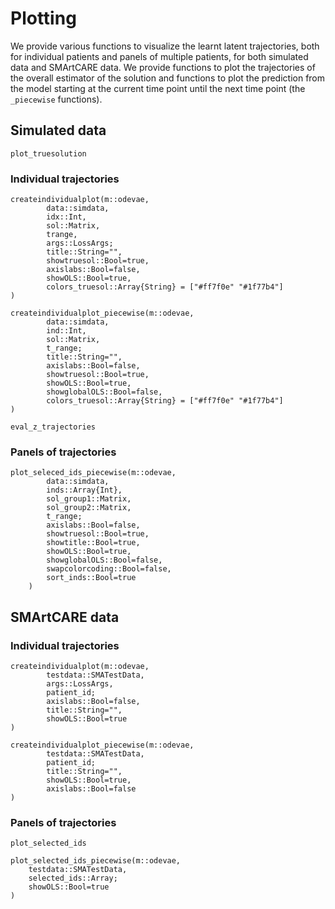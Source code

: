 # Plotting 

We provide various functions to visualize the learnt latent trajectories, both for individual patients and panels of multiple patients, for both simulated data and SMArtCARE data. 
We provide functions to plot the trajectories of the overall estimator of the solution and functions to plot the prediction from the model starting at the current time point until the next time point (the `_piecewise` functions).

## Simulated data

```@docs
plot_truesolution
```

### Individual trajectories

```@docs
createindividualplot(m::odevae, 
        data::simdata, 
        idx::Int, 
        sol::Matrix, 
        trange, 
        args::LossArgs;
        title::String="", 
        showtruesol::Bool=true,
        axislabs::Bool=false, 
        showOLS::Bool=true, 
        colors_truesol::Array{String} = ["#ff7f0e" "#1f77b4"]
)
```

```@docs
createindividualplot_piecewise(m::odevae, 
        data::simdata, 
        ind::Int, 
        sol::Matrix, 
        t_range; 
        title::String="", 
        axislabs::Bool=false, 
        showtruesol::Bool=true,
        showOLS::Bool=true, 
        showglobalOLS::Bool=false,
        colors_truesol::Array{String} = ["#ff7f0e" "#1f77b4"]
)
```

```@docs
eval_z_trajectories
```

### Panels of trajectories 

```@docs
plot_seleced_ids_piecewise(m::odevae, 
        data::simdata, 
        inds::Array{Int}, 
        sol_group1::Matrix, 
        sol_group2::Matrix, 
        t_range; 
        axislabs::Bool=false, 
        showtruesol::Bool=true,
        showtitle::Bool=true, 
        showOLS::Bool=true, 
        showglobalOLS::Bool=false,
        swapcolorcoding::Bool=false, 
        sort_inds::Bool=true
    )
```

## SMArtCARE data 

### Individual trajectories

```@docs
createindividualplot(m::odevae, 
        testdata::SMATestData, 
        args::LossArgs, 
        patient_id; 
        axislabs::Bool=false, 
        title::String="", 
        showOLS::Bool=true
)
```

```@docs
createindividualplot_piecewise(m::odevae, 
        testdata::SMATestData, 
        patient_id; 
        title::String="", 
        showOLS::Bool=true, 
        axislabs::Bool=false
)
```

### Panels of trajectories 

```@docs
plot_selected_ids
```

```@docs
plot_selected_ids_piecewise(m::odevae, 
    testdata::SMATestData,
    selected_ids::Array; 
    showOLS::Bool=true
)
```


